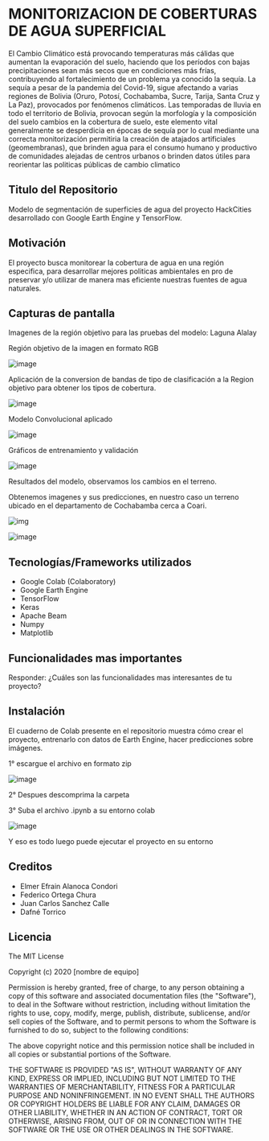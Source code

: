 # MONITORIZACION DE COBERTURAS DE AGUA SUPERFICIAL
El Cambio Climático está provocando temperaturas más cálidas que aumentan la evaporación del suelo, haciendo que los períodos con bajas precipitaciones sean  más  secos  que  en  condiciones  más  frías,  contribuyendo  al  fortalecimiento  de  un problema  ya  conocido  la  sequía.  La  sequía  a  pesar  de  la  pandemia  del  Covid-19,  sigue 
afectando a varias regiones de Bolivia (Oruro, Potosí, Cochabamba, Sucre, Tarija, Santa Cruz y La Paz), provocados por fenómenos climáticos. Las temporadas de lluvia en todo el territorio de Bolivia, provocan según la morfología y la composición del suelo cambios en la cobertura de suelo,   este  elemento  vital generalmente  se  desperdicia  en  épocas  de  sequía  por  lo  cual  mediante  una  correcta monitorización permitiria la creación de atajados artificiales (geomembranas), que brinden agua para el consumo  humano  y  productivo  de  comunidades  alejadas  de  centros  urbanos o brinden datos útiles para reorientar las politicas públicas de cambio climatico 

## Titulo del Repositorio
Modelo de segmentación de superficies de agua del proyecto HackCities desarrollado con Google Earth Engine y TensorFlow. 

## Motivación
El proyecto busca monitorear la cobertura de agua en una región especifica, para desarrollar mejores politicas ambientales en pro de preservar y/o utilizar de manera mas eficiente nuestras fuentes de agua naturales.

## Capturas de pantalla
Imagenes de la región objetivo para las pruebas del modelo: Laguna Alalay

Región objetivo de la imagen en formato RGB 

![image](https://user-images.githubusercontent.com/1416275/178981759-fc469836-6b14-407e-8e77-d7331348d104.png)

Aplicación de la conversion de bandas de tipo de clasificación a la Region objetivo para obtener los tipos de cobertura.

![image](https://user-images.githubusercontent.com/1416275/178982849-8f5ca1ef-9f87-41fa-8fac-fac405e02e82.png)

Modelo Convolucional aplicado

![image](https://user-images.githubusercontent.com/1416275/178983246-ad6a2cd2-d4e0-4f70-aea2-30784201566f.png)

Gráficos de entrenamiento y validación

![image](https://user-images.githubusercontent.com/1416275/178983895-6f25cbd6-6b57-4477-bf18-4bac3eacd6d5.png)

Resultados del modelo, observamos los cambios en el terreno.

Obtenemos imagenes y sus predicciones, en nuestro caso un terreno ubicado en el departamento de Cochabamba cerca a Coari.

![img](https://user-images.githubusercontent.com/1416275/178984453-41965a1e-66ee-4c3d-902e-4eb7a0001de0.png)

![image](https://user-images.githubusercontent.com/1416275/178984937-be50e1b0-e5fc-4e07-9573-281ee1c310c0.png)


## Tecnologías/Frameworks utilizados
- Google Colab (Colaboratory)
- Google Earth Engine
- TensorFlow
- Keras
- Apache Beam
- Numpy
- Matplotlib

## Funcionalidades mas importantes
Responder: ¿Cuáles son las funcionalidades mas interesantes de tu proyecto?

## Instalación
El cuaderno de Colab presente en el repositorio muestra cómo crear el proyecto, entrenarlo con datos de Earth Engine, hacer predicciones sobre imágenes.

1° escargue el archivo en formato zip 

![image](https://user-images.githubusercontent.com/1416275/178988982-bfd83430-0e45-4c42-9a1e-b36fb30e4e04.png)

2° Despues descomprima la carpeta 

3° Suba el archivo .ipynb a su entorno colab

![image](https://user-images.githubusercontent.com/1416275/178992636-7fc00267-a2de-4c44-8929-73da2f488add.png)

Y eso es todo luego puede ejecutar el proyecto en su entorno

## Creditos
* Elmer Efrain Alanoca Condori
* Federico Ortega Chura
* Juan Carlos Sanchez Calle
* Dafné Torrico

## Licencia

The MIT License

Copyright (c) 2020 [nombre de equipo]

Permission is hereby granted, free of charge, to any person obtaining a copy
of this software and associated documentation files (the "Software"), to deal
in the Software without restriction, including without limitation the rights
to use, copy, modify, merge, publish, distribute, sublicense, and/or sell
copies of the Software, and to permit persons to whom the Software is
furnished to do so, subject to the following conditions:

The above copyright notice and this permission notice shall be included in
all copies or substantial portions of the Software.

THE SOFTWARE IS PROVIDED "AS IS", WITHOUT WARRANTY OF ANY KIND, EXPRESS OR
IMPLIED, INCLUDING BUT NOT LIMITED TO THE WARRANTIES OF MERCHANTABILITY,
FITNESS FOR A PARTICULAR PURPOSE AND NONINFRINGEMENT. IN NO EVENT SHALL THE
AUTHORS OR COPYRIGHT HOLDERS BE LIABLE FOR ANY CLAIM, DAMAGES OR OTHER
LIABILITY, WHETHER IN AN ACTION OF CONTRACT, TORT OR OTHERWISE, ARISING FROM,
OUT OF OR IN CONNECTION WITH THE SOFTWARE OR THE USE OR OTHER DEALINGS IN
THE SOFTWARE.

<!--
**OurEyesAI/OurEyesAI** is a ✨ _special_ ✨ repository because its `README.md` (this file) appears on your GitHub profile.

Here are some ideas to get you started:

- 🔭 I’m currently working on ...
- 🌱 I’m currently learning ...
- 👯 I’m looking to collaborate on ...
- 🤔 I’m looking for help with ...
- 💬 Ask me about ...
- 📫 How to reach me: ...
- 😄 Pronouns: ...
- ⚡ Fun fact: ...
-->
